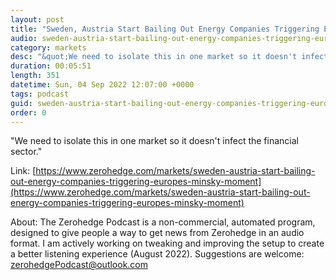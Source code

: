 ```yaml
---
layout: post
title: "Sweden, Austria Start Bailing Out Energy Companies Triggering Europe's &quot;Minsky Moment&quot;"
audio: sweden-austria-start-bailing-out-energy-companies-triggering-europes-minsky-moment-1
category: markets
desc: "&quot;We need to isolate this in one market so it doesn't infect the financial sector.&quot;"
duration: 00:05:51
length: 351
datetime: Sun, 04 Sep 2022 12:07:00 +0000
tags: podcast
guid: sweden-austria-start-bailing-out-energy-companies-triggering-europes-minsky-moment-0
order: 0
---
```

&quot;We need to isolate this in one market so it doesn't infect the financial sector.&quot;

Link: [https://www.zerohedge.com/markets/sweden-austria-start-bailing-out-energy-companies-triggering-europes-minsky-moment](https://www.zerohedge.com/markets/sweden-austria-start-bailing-out-energy-companies-triggering-europes-minsky-moment)

About: The Zerohedge Podcast is a non-commercial, automated program, designed to give people a way to get news from Zerohedge in an audio format.  I am actively working on tweaking and improving the setup to create a better listening experience (August 2022).  Suggestions are welcome: [zerohedgePodcast@outlook.com](mailto:zerohedgePodcast@outlook.com)